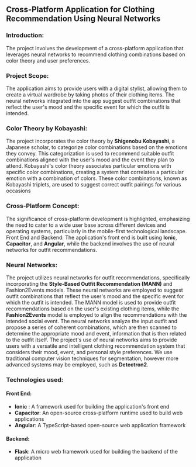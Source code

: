 ## Cross-Platform Application for Clothing Recommendation Using Neural Networks

### Introduction:
The project involves the development of a cross-platform application that leverages neural networks to recommend clothing combinations based on color theory and user preferences. 

### Project Scope:
The application aims to provide users with a digital stylist, allowing them to create a virtual wardrobe by taking photos of their clothing items. The neural networks integrated into the app suggest outfit combinations that reflect the user's mood and the specific event for which the outfit is intended. 

### Color Theory by Kobayashi:
The project incorporates the color theory by **Shigenobu Kobayashi**, a Japanese scholar, to categorize color combinations based on the emotions they convey. This categorization is used to recommend suitable outfit combinations aligned with the user's mood and the event they plan to attend. Kobayashi's color theory associates particular emotions with specific color combinations, creating a system that correlates a particular emotion with a combination of colors. These color combinations, known as Kobayashi triplets, are used to suggest correct outfit pairings for various occasions

### Cross-Platform Concept:
The significance of cross-platform development is highlighted, emphasizing the need to cater to a wide user base across different devices and operating systems, particularly in the mobile-first technological landscape. Front End and Backend:
The application's front end is built using **Ionic**, **Capacitor**, and **Angular**, while the backend involves the use of neural networks for outfit recommendations.

### Neural Networks:
The project utilizes neural networks for outfit recommendations, specifically incorporating the **Style-Based Outfit Recommendation (MANN)** and Fashion2Events models. These neural networks are employed to suggest outfit combinations that reflect the user's mood and the specific event for which the outfit is intended. The MANN model is used to provide outfit recommendations based on the user's existing clothing items, while the **Fashion2Events** model is employed to align the recommendations with the intended social event. The neural networks analyze the input outfit and propose a series of coherent combinations, which are then scanned to determine the appropriate mood and event, information that is then related to the outfit itself. The project's use of neural networks aims to provide users with a versatile and intelligent clothing recommendation system that considers their mood, event, and personal style preferences. We use traditional computer vision techniques for segmentation, however more advanced systems may be employed, such as **Detectron2**.

### Technologies used:

#### Front End:
- **Ionic** : A framework used for building the application's front end
- **Capacitor**: An open-source cross-platform runtime used to build web applications
- **Angular**: A TypeScript-based open-source web application framework

#### Backend:
- **Flask**: A micro web framework used for building the backend of the application</li>
 
